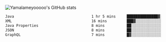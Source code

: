 ![Yamalameyooooo's GitHub stats](https://github-readme-stats.vercel.app/api?username=yamalameyooooo&theme=transparent&show_icons=true\&show=reviews,discussions_started,discussions_answered,prs_merged,prs_merged_percentage)

<!--START_SECTION:waka-->

```txt
Java                                   1 hr 5 mins     ██████████████▓░░░░░░░░░░   58.90 %
XML                                    16 mins         ███▓░░░░░░░░░░░░░░░░░░░░░   15.20 %
Java Properties                        8 mins          ██░░░░░░░░░░░░░░░░░░░░░░░   07.60 %
JSON                                   8 mins          ██░░░░░░░░░░░░░░░░░░░░░░░   07.59 %
GraphQL                                7 mins          █▓░░░░░░░░░░░░░░░░░░░░░░░   06.91 %
```

<!--END_SECTION:waka-->
